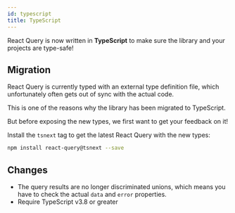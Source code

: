 ```yaml
---
id: typescript
title: TypeScript
---
```


React Query is now written in **TypeScript** to make sure the library and your projects are type-safe!

## Migration

React Query is currently typed with an external type definition file, which unfortunately often gets out of sync with the actual code.

This is one of the reasons why the library has been migrated to TypeScript.

But before exposing the new types, we first want to get your feedback on it!

Install the `tsnext` tag to get the latest React Query with the new types:

```sh
npm install react-query@tsnext --save
```

## Changes

- The query results are no longer discriminated unions, which means you have to check the actual `data` and `error` properties.
- Require TypeScript v3.8 or greater
